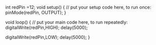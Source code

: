 int redPin =12;
void setup() {
  // put your setup code here, to run once:
pinMode(redPin, OUTPUT);
}

void loop() {
  // put your main code here, to run repeatedly:
digitalWrite(redPin,HIGH);
delay(5000);

digitalWrite(redPin,LOW);
delay(5000);
}

